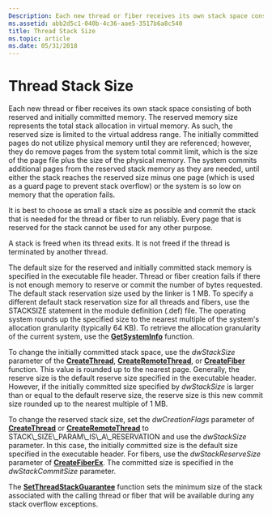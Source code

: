 ```yaml
---
Description: Each new thread or fiber receives its own stack space consisting of both reserved and initially committed memory.
ms.assetid: abb2d5c1-040b-4c36-aae5-3517b6a8c540
title: Thread Stack Size
ms.topic: article
ms.date: 05/31/2018
---
```


# Thread Stack Size

Each new thread or fiber receives its own stack space consisting of both reserved and initially committed memory. The reserved memory size represents the total stack allocation in virtual memory. As such, the reserved size is limited to the virtual address range. The initially committed pages do not utilize physical memory until they are referenced; however, they do remove pages from the system total commit limit, which is the size of the page file plus the size of the physical memory. The system commits additional pages from the reserved stack memory as they are needed, until either the stack reaches the reserved size minus one page (which is used as a guard page to prevent stack overflow) or the system is so low on memory that the operation fails.

It is best to choose as small a stack size as possible and commit the stack that is needed for the thread or fiber to run reliably. Every page that is reserved for the stack cannot be used for any other purpose.

A stack is freed when its thread exits. It is not freed if the thread is terminated by another thread.

The default size for the reserved and initially committed stack memory is specified in the executable file header. Thread or fiber creation fails if there is not enough memory to reserve or commit the number of bytes requested. The default stack reservation size used by the linker is 1 MB. To specify a different default stack reservation size for all threads and fibers, use the STACKSIZE statement in the module definition (.def) file. The operating system rounds up the specified size to the nearest multiple of the system's allocation granularity (typically 64 KB). To retrieve the allocation granularity of the current system, use the [**GetSystemInfo**](https://msdn.microsoft.com/en-us/library/ms724381(v=VS.85).aspx) function.

To change the initially committed stack space, use the *dwStackSize* parameter of the [**CreateThread**](https://msdn.microsoft.com/en-us/library/ms682453(v=VS.85).aspx), [**CreateRemoteThread**](https://msdn.microsoft.com/en-us/library/ms682437(v=VS.85).aspx), or [**CreateFiber**](/windows/desktop/api/WinBase/nf-winbase-createfiber) function. This value is rounded up to the nearest page. Generally, the reserve size is the default reserve size specified in the executable header. However, if the initially committed size specified by *dwStackSize* is larger than or equal to the default reserve size, the reserve size is this new commit size rounded up to the nearest multiple of 1 MB.

To change the reserved stack size, set the *dwCreationFlags* parameter of [**CreateThread**](https://msdn.microsoft.com/en-us/library/ms682453(v=VS.85).aspx) or [**CreateRemoteThread**](https://msdn.microsoft.com/en-us/library/ms682437(v=VS.85).aspx) to STACK\_SIZE\_PARAM\_IS\_A\_RESERVATION and use the *dwStackSize* parameter. In this case, the initially committed size is the default size specified in the executable header. For fibers, use the *dwStackReserveSize* parameter of [**CreateFiberEx**](/windows/desktop/api/WinBase/nf-winbase-createfiberex). The committed size is specified in the *dwStackCommitSize* parameter.

The [**SetThreadStackGuarantee**](https://msdn.microsoft.com/en-us/library/ms686283(v=VS.85).aspx) function sets the minimum size of the stack associated with the calling thread or fiber that will be available during any stack overflow exceptions.

 

 



